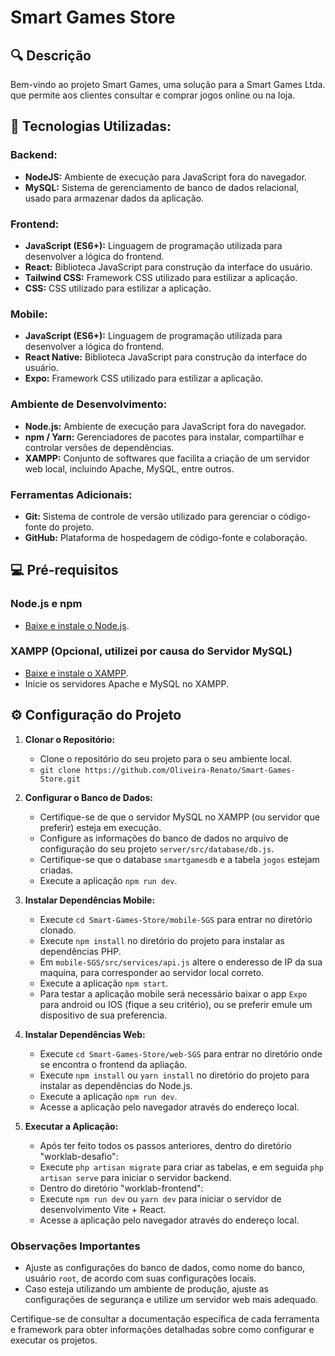 # Smart Games Store

## :mag: Descrição

Bem-vindo ao projeto Smart Games, uma solução para a Smart Games Ltda. que permite aos clientes consultar e comprar jogos online ou na loja.

## :test_tube: Tecnologias Utilizadas:

### Backend:
- **NodeJS:** Ambiente de execução para JavaScript fora do navegador.
- **MySQL:** Sistema de gerenciamento de banco de dados relacional, usado para armazenar dados da aplicação.

### Frontend:

- **JavaScript (ES6+):** Linguagem de programação utilizada para desenvolver a lógica do frontend.
- **React:** Biblioteca JavaScript para construção da interface do usuário.
- **Tailwind CSS:** Framework CSS utilizado para estilizar a aplicação.
- **CSS:** CSS utilizado para estilizar a aplicação.

### Mobile:

- **JavaScript (ES6+):** Linguagem de programação utilizada para desenvolver a lógica do frontend.
- **React Native:** Biblioteca JavaScript para construção da interface do usuário.
- **Expo:** Framework CSS utilizado para estilizar a aplicação.

### Ambiente de Desenvolvimento:

- **Node.js:** Ambiente de execução para JavaScript fora do navegador.
- **npm / Yarn:** Gerenciadores de pacotes para instalar, compartilhar e controlar versões de dependências.
- **XAMPP:** Conjunto de softwares que facilita a criação de um servidor web local, incluindo Apache, MySQL, entre outros.

### Ferramentas Adicionais:

- **Git:** Sistema de controle de versão utilizado para gerenciar o código-fonte do projeto.
- **GitHub:** Plataforma de hospedagem de código-fonte e colaboração.

## :computer: Pré-requisitos

### Node.js e npm

- [Baixe e instale o Node.js](https://nodejs.org/en/download/).

### XAMPP (Opcional, utilizei por causa do Servidor MySQL)

- [Baixe e instale o XAMPP](https://www.apachefriends.org/index.html).
- Inicie os servidores Apache e MySQL no XAMPP.

## :gear: Configuração do Projeto

1. **Clonar o Repositório:**
   - Clone o repositório do seu projeto para o seu ambiente local.
   - `git clone https://github.com/Oliveira-Renato/Smart-Games-Store.git`

2. **Configurar o Banco de Dados:**

   - Certifique-se de que o servidor MySQL no XAMPP (ou servidor que preferir) esteja em execução.
   - Configure as informações do banco de dados no arquivo de configuração do seu projeto `server/src/database/db.js`.
   - Certifique-se que o database `smartgamesdb` e a tabela `jogos` estejam criadas.
   - Execute a aplicação `npm run dev`.
  
3. **Instalar Dependências Mobile:**

   - Execute `cd Smart-Games-Store/mobile-SGS` para entrar no diretório clonado.
   - Execute `npm install` no diretório do projeto para instalar as dependências PHP.
   - Em `mobile-SGS/src/services/api.js` altere o enderesso de IP da sua maquina, para corresponder ao servidor local correto.
   - Execute a aplicação `npm start`.
   - Para testar a aplicação mobile será necessário baixar o app `Expo` para android ou IOS (fique a seu critério), ou se preferir emule um dispositivo de sua preferencia.
  
4. **Instalar Dependências Web:**

   - Execute `cd Smart-Games-Store/web-SGS` para entrar no diretório onde se encontra o frontend da apliação.
   - Execute `npm install` ou `yarn install` no diretório do projeto para instalar as dependências do Node.js.
   - Execute a aplicação `npm run dev`.
   - Acesse a aplicação pelo navegador através do endereço local.

5. **Executar a Aplicação:**
   - Após ter feito todos os passos anteriores, dentro do diretório "worklab-desafio":
   * Execute `php artisan migrate` para criar as tabelas, e em seguida `php artisan serve` para iniciar o servidor backend.
   - Dentro do diretório "worklab-frontend":
   - Execute `npm run dev` ou `yarn dev` para iniciar o servidor de desenvolvimento Vite + React.
   - Acesse a aplicação pelo navegador através do endereço local.

### Observações Importantes

- Ajuste as configurações do banco de dados, como nome do banco, usuário `root`, de acordo com suas configurações locais.
- Caso esteja utilizando um ambiente de produção, ajuste as configurações de segurança e utilize um servidor web mais adequado.

Certifique-se de consultar a documentação específica de cada ferramenta e framework para obter informações detalhadas sobre como configurar e executar os projetos.
